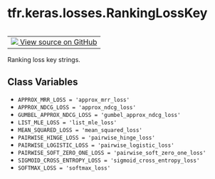 <div itemscope itemtype="http://developers.google.com/ReferenceObject">
<meta itemprop="name" content="tfr.keras.losses.RankingLossKey" />
<meta itemprop="path" content="Stable" />
<meta itemprop="property" content="APPROX_MRR_LOSS"/>
<meta itemprop="property" content="APPROX_NDCG_LOSS"/>
<meta itemprop="property" content="GUMBEL_APPROX_NDCG_LOSS"/>
<meta itemprop="property" content="LIST_MLE_LOSS"/>
<meta itemprop="property" content="MEAN_SQUARED_LOSS"/>
<meta itemprop="property" content="PAIRWISE_HINGE_LOSS"/>
<meta itemprop="property" content="PAIRWISE_LOGISTIC_LOSS"/>
<meta itemprop="property" content="PAIRWISE_SOFT_ZERO_ONE_LOSS"/>
<meta itemprop="property" content="SIGMOID_CROSS_ENTROPY_LOSS"/>
<meta itemprop="property" content="SOFTMAX_LOSS"/>
</div>

# tfr.keras.losses.RankingLossKey

<!-- Insert buttons and diff -->

<table class="tfo-notebook-buttons tfo-api" align="left">

<td>
  <a target="_blank" href="https://github.com/tensorflow/ranking/tree/master/tensorflow_ranking/python/keras/losses.py">
    <img src="https://www.tensorflow.org/images/GitHub-Mark-32px.png" />
    View source on GitHub
  </a>
</td></table>

Ranking loss key strings.

<!-- Placeholder for "Used in" -->

## Class Variables

*   `APPROX_MRR_LOSS = 'approx_mrr_loss'` <a id="APPROX_MRR_LOSS"></a>
*   `APPROX_NDCG_LOSS = 'approx_ndcg_loss'` <a id="APPROX_NDCG_LOSS"></a>
*   `GUMBEL_APPROX_NDCG_LOSS = 'gumbel_approx_ndcg_loss'`
    <a id="GUMBEL_APPROX_NDCG_LOSS"></a>
*   `LIST_MLE_LOSS = 'list_mle_loss'` <a id="LIST_MLE_LOSS"></a>
*   `MEAN_SQUARED_LOSS = 'mean_squared_loss'` <a id="MEAN_SQUARED_LOSS"></a>
*   `PAIRWISE_HINGE_LOSS = 'pairwise_hinge_loss'`
    <a id="PAIRWISE_HINGE_LOSS"></a>
*   `PAIRWISE_LOGISTIC_LOSS = 'pairwise_logistic_loss'`
    <a id="PAIRWISE_LOGISTIC_LOSS"></a>
*   `PAIRWISE_SOFT_ZERO_ONE_LOSS = 'pairwise_soft_zero_one_loss'`
    <a id="PAIRWISE_SOFT_ZERO_ONE_LOSS"></a>
*   `SIGMOID_CROSS_ENTROPY_LOSS = 'sigmoid_cross_entropy_loss'`
    <a id="SIGMOID_CROSS_ENTROPY_LOSS"></a>
*   `SOFTMAX_LOSS = 'softmax_loss'` <a id="SOFTMAX_LOSS"></a>
